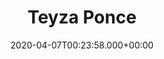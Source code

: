 ---
title: Teyza Ponce
date: 2020-04-07T00:23:58.000+00:00
image: "/images/team/teyza.jpg"
twitter: 
linkedin: "https://www.linkedin.com/in/teyza-ponce-alvarez-19308519b/"
group: sg
designation: Project and Communications Manager, Software Guru
---